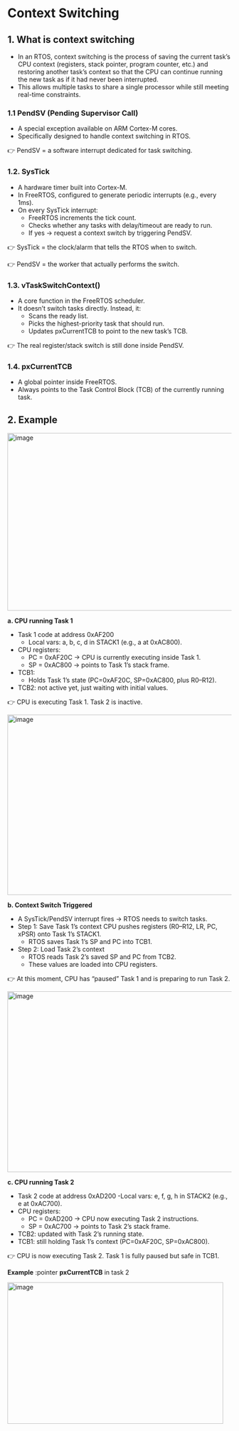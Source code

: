 # Context Switching 

## 1. What is context switching

- In an RTOS, context switching is the process of saving the current task’s CPU context (registers, stack pointer, program counter, etc.) and restoring another task’s context so that the CPU can continue running the new task as if it had never been interrupted.
- This allows multiple tasks to share a single processor while still meeting real-time constraints.

### 1.1 PendSV (Pending Supervisor Call)

- A special exception available on ARM Cortex-M cores.
- Specifically designed to handle context switching in RTOS.
  
👉 PendSV = a software interrupt dedicated for task switching.

### 1.2. SysTick

- A hardware timer built into Cortex-M.
- In FreeRTOS, configured to generate periodic interrupts (e.g., every 1ms).
- On every SysTick interrupt:
  - FreeRTOS increments the tick count.
  - Checks whether any tasks with delay/timeout are ready to run.
  - If yes → request a context switch by triggering PendSV.

👉 SysTick = the clock/alarm that tells the RTOS when to switch.

👉 PendSV = the worker that actually performs the switch.

### 1.3. vTaskSwitchContext()

- A core function in the FreeRTOS scheduler.
- It doesn’t switch tasks directly. Instead, it:
  - Scans the ready list.
  - Picks the highest-priority task that should run.
  - Updates pxCurrentTCB to point to the new task’s TCB.

👉 The real register/stack switch is still done inside PendSV.

### 1.4. pxCurrentTCB

- A global pointer inside FreeRTOS.
- Always points to the Task Control Block (TCB) of the currently running task.

## 2. Example 

<img width="762" height="398" alt="image" src="https://github.com/user-attachments/assets/a37e46a4-e5db-4518-ab96-cf979ea362bf" />

**a. CPU running Task 1**

- Task 1 code at address 0xAF200
  - Local vars: a, b, c, d in STACK1 (e.g., a at 0xAC800).
- CPU registers:
  - PC = 0xAF20C → CPU is currently executing inside Task 1.
  - SP = 0xAC800 → points to Task 1’s stack frame.
- TCB1:
  - Holds Task 1’s state (PC=0xAF20C, SP=0xAC800, plus R0–R12).
- TCB2: not active yet, just waiting with initial values.

👉 CPU is executing Task 1. Task 2 is inactive.

<img width="751" height="404" alt="image" src="https://github.com/user-attachments/assets/16dcde99-6999-40b5-81a3-4fd0f020d4f8" />

**b. Context Switch Triggered**

- A SysTick/PendSV interrupt fires → RTOS needs to switch tasks.
- Step 1: Save Task 1’s context
  CPU pushes registers (R0–R12, LR, PC, xPSR) onto Task 1’s STACK1.
  - RTOS saves Task 1’s SP and PC into TCB1.
- Step 2: Load Task 2’s context
  - RTOS reads Task 2’s saved SP and PC from TCB2.
  - These values are loaded into CPU registers.

👉 At this moment, CPU has “paused” Task 1 and is preparing to run Task 2.

<img width="763" height="405" alt="image" src="https://github.com/user-attachments/assets/3954d235-819b-4c6e-adde-e4376e6d68eb" />

**c. CPU running Task 2**

- Task 2 code at address 0xAD200
  -Local vars: e, f, g, h in STACK2 (e.g., e at 0xAC700).
- CPU registers:
  - PC = 0xAD200 → CPU now executing Task 2 instructions.
  - SP = 0xAC700 → points to Task 2’s stack frame.
- TCB2: updated with Task 2’s running state.
- TCB1: still holding Task 1’s context (PC=0xAF20C, SP=0xAC800).

👉 CPU is now executing Task 2. Task 1 is fully paused but safe in TCB1.

**Example** :pointer **pxCurrentTCB** in task 2

<img width="485" height="317" alt="image" src="https://github.com/user-attachments/assets/2e5bcaab-7a77-4395-8633-462d2927cd73" />


